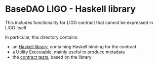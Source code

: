 # BaseDAO LIGO - Haskell library

This includes functionality for LIGO contract that cannot be expressed in LIGO itself.

In particular, this directory contains:
- an [Haskell library](./src), containing Haskell binding for the contract
- a [Utility Executable](./app), mainly useful to produce metadata
- the [contract tests](./test), based on the library
